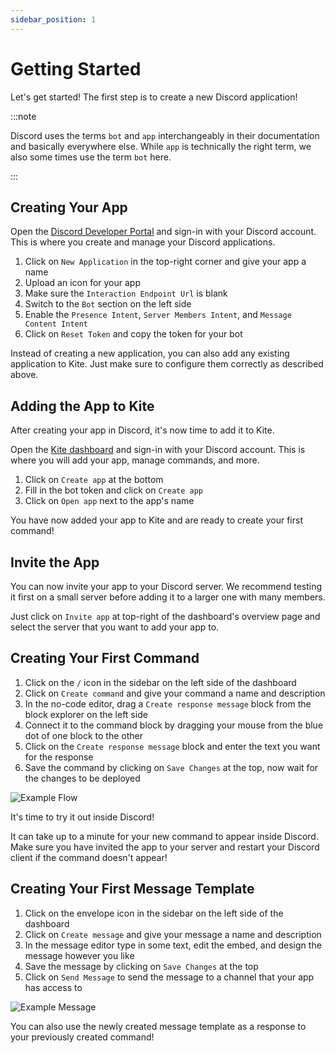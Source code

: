 ```yaml
---
sidebar_position: 1
---
```


# Getting Started

Let's get started! The first step is to create a new Discord application!

:::note

Discord uses the terms `bot` and `app` interchangeably in their documentation and basically everywhere else. While `app` is technically the right term, we also some times use the term `bot` here.

:::

## Creating Your App

Open the [Discord Developer Portal](https://discord.com/developers/applications) and sign-in with your Discord account. This is where you create and manage your Discord applications.

1. Click on `New Application` in the top-right corner and give your app a name
2. Upload an icon for your app
3. Make sure the `Interaction Endpoint Url` is blank
4. Switch to the `Bot` section on the left side
5. Enable the `Presence Intent`, `Server Members Intent`, and `Message Content Intent`
6. Click on `Reset Token` and copy the token for your bot

Instead of creating a new application, you can also add any existing application to Kite. Just make sure to configure them correctly as described above.

## Adding the App to Kite

After creating your app in Discord, it's now time to add it to Kite.

Open the [Kite dashboard](https://kite.onl/apps) and sign-in with your Discord account. This is where you will add your app, manage commands, and more.

1. Click on `Create app` at the bottom
2. Fill in the bot token and click on `Create app`
3. Click on `Open app` next to the app's name

You have now added your app to Kite and are ready to create your first command!

## Invite the App

You can now invite your app to your Discord server. We recommend testing it first on a small server before adding it to a larger one with many members.

Just click on `Invite app` at top-right of the dashboard's overview page and select the server that you want to add your app to.

## Creating Your First Command

1. Click on the `/` icon in the sidebar on the left side of the dashboard
2. Click on `Create command` and give your command a name and description
3. In the no-code editor, drag a `Create response message` block from the block explorer on the left side
4. Connect it to the command block by dragging your mouse from the blue dot of one block to the other
5. Click on the `Create response message` block and enter the text you want for the response
6. Save the command by clicking on `Save Changes` at the top, now wait for the changes to be deployed

![Example Flow](./img/example-flow.png)

It's time to try it out inside Discord!

It can take up to a minute for your new command to appear inside Discord. Make sure you have invited the app to your server and restart your Discord client if the command doesn't appear!

## Creating Your First Message Template

1. Click on the envelope icon in the sidebar on the left side of the dashboard
2. Click on `Create message` and give your message a name and description
3. In the message editor type in some text, edit the embed, and design the message however you like
4. Save the message by clicking on `Save Changes` at the top
5. Click on `Send Message` to send the message to a channel that your app has access to

![Example Message](./img/example-message.png)

You can also use the newly created message template as a response to your previously created command!
